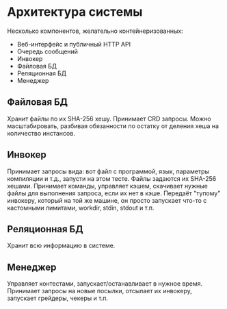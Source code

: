 # Архитектура системы

Несколько компонентов, желательно контейнеризованных:

 - Веб-интерфейс и публичный HTTP API
 - Очередь сообщений
 - Инвокер
 - Файловая БД
 - Реляционная БД
 - Менеджер
 
## Файловая БД

Хранит файлы по их SHA-256 хешу. Принимает CRD запросы.
Можно масштабировать, разбивая обязанности по остатку от деления хеша на количество инстансов.

## Инвокер

Принимает запросы вида: вот файл с программой, язык, параметры компиляции и т.д.,
запусти на этом тесте. Файлы задаются их SHA-256 хешами.
Принимает команды, управляет кэшем, скачивает нужные файлы для выполнения запроса,
если их нет в кэше. Передаёт "тупому" инвокеру, который на той же машине,
он просто запускает что-то с кастомными лимитами, workdir, stdin, stdout и т.п.

## Реляционная БД

Хранит всю информацию в системе.

## Менеджер

Управляет контестами, запускает/останавливает в нужное время.
Принимает запросы на новые посылки, отсылает их инвокеру, запускает грейдеры, чекеры и т.п.
